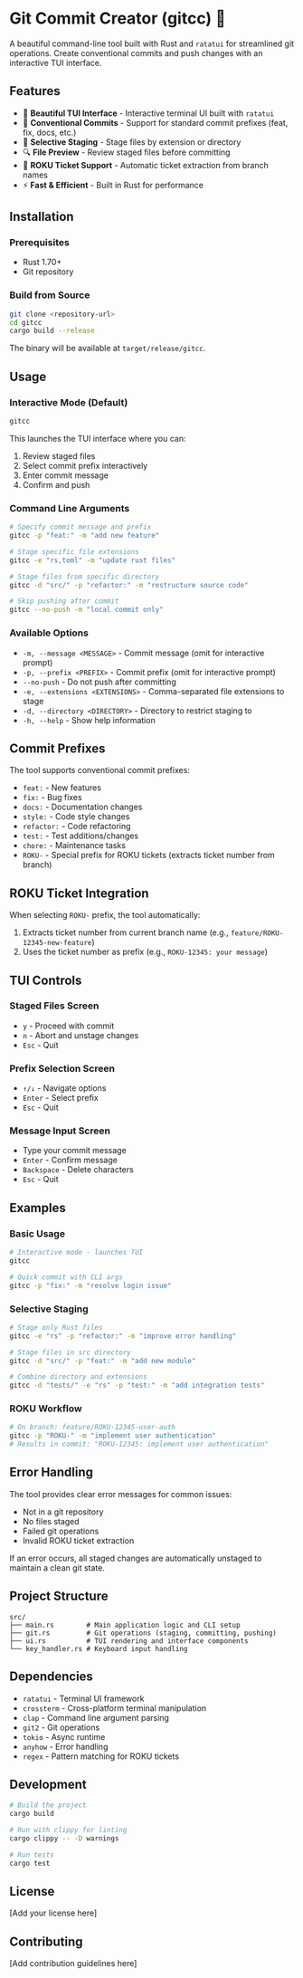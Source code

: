 # Git Commit Creator (gitcc) 🚀

A beautiful command-line tool built with Rust and `ratatui` for streamlined git operations. Create conventional commits and push changes with an interactive TUI interface.

## Features

- 🎨 **Beautiful TUI Interface** - Interactive terminal UI built with `ratatui`
- 📝 **Conventional Commits** - Support for standard commit prefixes (feat, fix, docs, etc.)
- 🎯 **Selective Staging** - Stage files by extension or directory
- 🔍 **File Preview** - Review staged files before committing
- 🎫 **ROKU Ticket Support** - Automatic ticket extraction from branch names
- ⚡ **Fast & Efficient** - Built in Rust for performance

## Installation

### Prerequisites

- Rust 1.70+ 
- Git repository

### Build from Source

```bash
git clone <repository-url>
cd gitcc
cargo build --release
```

The binary will be available at `target/release/gitcc`.

## Usage

### Interactive Mode (Default)

```bash
gitcc
```

This launches the TUI interface where you can:
1. Review staged files
2. Select commit prefix interactively
3. Enter commit message
4. Confirm and push

### Command Line Arguments

```bash
# Specify commit message and prefix
gitcc -p "feat:" -m "add new feature"

# Stage specific file extensions
gitcc -e "rs,toml" -m "update rust files"

# Stage files from specific directory
gitcc -d "src/" -p "refactor:" -m "restructure source code"

# Skip pushing after commit
gitcc --no-push -m "local commit only"
```

### Available Options

- `-m, --message <MESSAGE>` - Commit message (omit for interactive prompt)
- `-p, --prefix <PREFIX>` - Commit prefix (omit for interactive prompt)
- `--no-push` - Do not push after committing
- `-e, --extensions <EXTENSIONS>` - Comma-separated file extensions to stage
- `-d, --directory <DIRECTORY>` - Directory to restrict staging to
- `-h, --help` - Show help information

## Commit Prefixes

The tool supports conventional commit prefixes:

- `feat:` - New features
- `fix:` - Bug fixes  
- `docs:` - Documentation changes
- `style:` - Code style changes
- `refactor:` - Code refactoring
- `test:` - Test additions/changes
- `chore:` - Maintenance tasks
- `ROKU-` - Special prefix for ROKU tickets (extracts ticket number from branch)

## ROKU Ticket Integration

When selecting `ROKU-` prefix, the tool automatically:
1. Extracts ticket number from current branch name (e.g., `feature/ROKU-12345-new-feature`)
2. Uses the ticket number as prefix (e.g., `ROKU-12345: your message`)

## TUI Controls

### Staged Files Screen
- `y` - Proceed with commit
- `n` - Abort and unstage changes
- `Esc` - Quit

### Prefix Selection Screen  
- `↑/↓` - Navigate options
- `Enter` - Select prefix
- `Esc` - Quit

### Message Input Screen
- Type your commit message
- `Enter` - Confirm message
- `Backspace` - Delete characters
- `Esc` - Quit

## Examples

### Basic Usage
```bash
# Interactive mode - launches TUI
gitcc

# Quick commit with CLI args
gitcc -p "fix:" -m "resolve login issue"
```

### Selective Staging
```bash
# Stage only Rust files
gitcc -e "rs" -p "refactor:" -m "improve error handling"

# Stage files in src directory
gitcc -d "src/" -p "feat:" -m "add new module"

# Combine directory and extensions
gitcc -d "tests/" -e "rs" -p "test:" -m "add integration tests"
```

### ROKU Workflow
```bash
# On branch: feature/ROKU-12345-user-auth
gitcc -p "ROKU-" -m "implement user authentication"
# Results in commit: "ROKU-12345: implement user authentication"
```

## Error Handling

The tool provides clear error messages for common issues:
- Not in a git repository
- No files staged
- Failed git operations
- Invalid ROKU ticket extraction

If an error occurs, all staged changes are automatically unstaged to maintain a clean git state.

## Project Structure

```
src/
├── main.rs        # Main application logic and CLI setup
├── git.rs         # Git operations (staging, committing, pushing)
├── ui.rs          # TUI rendering and interface components
└── key_handler.rs # Keyboard input handling
```

## Dependencies

- `ratatui` - Terminal UI framework
- `crossterm` - Cross-platform terminal manipulation
- `clap` - Command line argument parsing
- `git2` - Git operations
- `tokio` - Async runtime
- `anyhow` - Error handling
- `regex` - Pattern matching for ROKU tickets

## Development

```bash
# Build the project
cargo build

# Run with clippy for linting
cargo clippy -- -D warnings

# Run tests
cargo test
```

## License

[Add your license here]

## Contributing

[Add contribution guidelines here]
